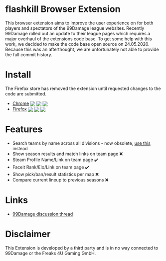# flashkill Browser Extension

This browser extension aims to improve the user experience on for both players and spectators of the 99Damage league websites.
Recently 99Damage rolled out an update to their league pages which requires a major overhaul of the extensions code base.
To get some help with this work, we decided to make the code base open source on 24.05.2020.
Because this was an afterthought, we are unfortunately not able to provide the full commit history.

# Install

The Firefox store has removed the extension until requested changes to the code are submitted.

- [Chrome](https://chrome.google.com/webstore/detail/haodokcagfamodepjecmfemicdkdcekk) <img valign="middle" src="https://img.shields.io/chrome-web-store/v/haodokcagfamodepjecmfemicdkdcekk?label=%20"> <img valign="middle" src="https://img.shields.io/chrome-web-store/users/haodokcagfamodepjecmfemicdkdcekk"> <img valign="middle" src="https://img.shields.io/chrome-web-store/rating/haodokcagfamodepjecmfemicdkdcekk">
- [Firefox](https://addons.mozilla.org/en-US/firefox/addon/flashkill/) <img valign="middle" src="https://img.shields.io/amo/v/flashkill?label=%20"> <img valign="middle" src="https://img.shields.io/amo/users/flashkill"> <img valign="middle" src="https://img.shields.io/amo/rating/flashkill">

# Features

- Search teams by name across all divisions - now obsolete, [use this](https://liga.99damage.de/de/leagues/teams) instead
- Show season results and match links on team page ❌
- Steam Profile Name/Link on team page ✔️
- Faceit Rank/Elo/Link on team page ✔️
- Show pick/ban/result statistics per map ❌
- Compare current lineup to previous seasons ❌

# Links

- [99Damage discussion thread](https://csgo.99damage.de/de/forums/577-counter-strike-global-offensive/581-wettkampfkeller/606502-flashkill-extension&page=last)

# Disclaimer

This Extension is developed by a third party and is in no way connected to 99Damage or the Freaks 4U Gaming GmbH.

